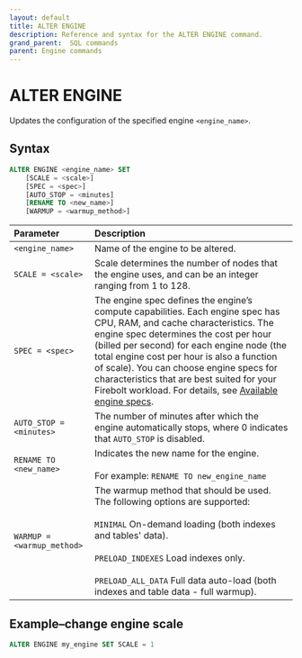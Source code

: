 ```yaml
---
layout: default
title: ALTER ENGINE
description: Reference and syntax for the ALTER ENGINE command.
grand_parent:  SQL commands
parent: Engine commands
---
```


# ALTER ENGINE

Updates the configuration of the specified engine `<engine_name>`.

## Syntax

```sql
ALTER ENGINE <engine_name> SET
    [SCALE = <scale>]
    [SPEC = <spec>]
    [AUTO_STOP = <minutes]
    [RENAME TO <new_name>]
    [WARMUP = <warmup_method>]
```

| Parameter                                                   | Description                                                                                                                                                                                                                                                                                                                                                                                                                                                                           | 
| :----------------------------------------------------------- | :------------------------------------------------------------------------------------------------------------------------------------------------------------------------------------------------------------------------------------------------------------------------------------------------------------------------------------------------------------------------------------------------------------------------------------------------------------------------------------- | 
| `<engine_name>`                                             | Name of the engine to be altered.                                                                                                                                                                                                                                                                                                                                                                                                                                                     | 
| `SCALE = <scale>` | Scale determines the number of nodes that the engine uses, and can be an integer ranging from 1 to 128.<br> | 
| `SPEC = <spec>`   | The engine spec defines the engine’s compute capabilities. Each engine spec has CPU, RAM, and cache characteristics. The engine spec determines the cost per hour (billed per second) for each engine node (the total engine cost per hour is also a function of scale). You can choose engine specs for characteristics that are best suited for your Firebolt workload. For details, see [Available engine specs](../../general-reference/available-engine-specs.md).<br>| 
| `AUTO_STOP = <minutes>`                                     | The number of minutes after which the engine automatically stops, where 0 indicates that `AUTO_STOP` is disabled.                                                                                                                                                                                                                                                                                                                                                                     | 
| `RENAME TO <new_name>`                                      | Indicates the new name for the engine.<br> <br>For example: `RENAME TO new_engine_name`                                                                                                                                                                                                                                                                                                                                                                         | 
| `WARMUP =<warmup_method>`                                   | The warmup method that should be used. The following options are supported:<br><br> `MINIMAL` On-demand loading (both indexes and tables' data).<br><br>`PRELOAD_INDEXES` Load indexes only.<br><br>`PRELOAD_ALL_DATA` Full data auto-load (both indexes and table data - full warmup).                                                                                                                                  | 

## Example&ndash;change engine scale

```sql
ALTER ENGINE my_engine SET SCALE = 1
```
